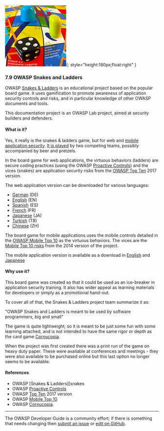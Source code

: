 ![Snakes & Ladders logo](../assets/images/logos/snakes_ladders.png "OWASP Snakes & Ladders"){: style="height:180px;float:right" }

### 7.9 OWASP Snakes and Ladders

OWASP [Snakes & Ladders][snakes] is an educational project based on the popular board game.
It uses gamification to promote awareness of application security controls and risks,
and in particular knowledge of other OWASP documents and tools.

This documentation project is an OWASP Lab project, aimed at security builders and defenders.

#### What is it?

Yes, it really is the snakes & ladders game, but for web and [mobile application security][csmas].
[It is played][snakeshowto] by two competing teams, possibly accompanied by beer and pretzels.

In the board game for web applications, the virtuous behaviors (ladders) are secure coding practices
(using the OWASP [Proactive Controls][proactive10]) and the vices (snakes)
are application security risks from the [OWASP Top Ten][top102017] 2017 version.

The web application version can be downloaded for various languages:

* [German](https://github.com/OWASP/www-project-snakes-and-ladders/tree/master/assets/files/web/DE) (DE)
* [English](https://github.com/OWASP/www-project-snakes-and-ladders/tree/master/assets/files/web/EN) (EN)
* [Spanish](https://github.com/OWASP/www-project-snakes-and-ladders/tree/master/assets/files/web/ES) (ES)
* [French](https://github.com/OWASP/www-project-snakes-and-ladders/tree/master/assets/files/web/FR) (FR)
* [Japanese](https://github.com/OWASP/www-project-snakes-and-ladders/tree/master/assets/files/web/JA) (JA)
* [Turkish](https://github.com/OWASP/www-project-snakes-and-ladders/tree/master/assets/files/web/TR) (TR)
* [Chinese](https://github.com/OWASP/www-project-snakes-and-ladders/tree/master/assets/files/web/ZH) (ZH)

The board game for mobile applications uses the mobile controls
detailed in the [OWASP Mobile Top 10][mobile10controls] as the virtuous behaviors.
The vices are the [Mobile Top 10 risks][mobile10-2014] from the 2014 version of the project.

The mobile application version is available as a download in
[English](https://github.com/OWASP/www-project-snakes-and-ladders/tree/master/assets/files/mob/EN)
and [Japanese](https://github.com/OWASP/www-project-snakes-and-ladders/tree/master/assets/files/mob/JA)

#### Why use it?

This board game was created so that it could be used as an ice-breaker in application security training.
It also has wider appeal as learning materials for developers or simply as a promotional hand-out.

To cover all of that, the Snakes & Ladders project team summarize it as:

"OWASP Snakes and Ladders is meant to be used by software programmers, big and small"

The game is quite lightweight; so it is meant to be just some fun with some learning attached,
and is not intended to have the same rigor or depth as the card game [Cornucopia][cornucopia].

When the project was first created there was a print run of the game on heavy duty paper.
These were available at conferences and meetings - they were also available to be purchased online
but this last option no longer seems to be available.  

#### References

* OWASP [Snakes & Ladders][snakes
* OWASP [Proactive Controls][proactive10]
* OWASP [Top Ten][top102017] 2017 version
* OWASP [Mobile Top 10][mobile10controls]
* OWASP [Cornucopia][cornucopia].

----

The OWASP Developer Guide is a community effort; if there is something that needs changing
then [submit an issue][issue0909] or [edit on GitHub][edit0909].

[cornucopia]: https://owasp.org/www-project-cornucopia/
[csmas]: https://cheatsheetseries.owasp.org/cheatsheets/Mobile_Application_Security_Cheat_Sheet
[edit0909]: https://github.com/OWASP/DevGuide/blob/main/draft/09-training-education/09-snakes-ladders.md
[issue0909]: https://github.com/OWASP/DevGuide/issues/new?labels=content&template=request.md&title=Update:%2009-training-education/09-snakes-ladders
[mobile10-2014]: https://owasp.org/www-project-mobile-top-10/2014-risks/
[mobile10controls]: https://owasp.org/www-project-mobile-top-10/#div-controls
[proactive10]: https://owasp.org/www-project-proactive-controls/
[snakes]: https://owasp.org/www-project-snakes-and-ladders/
[snakeshowto]: https://owasp.org/www-project-snakes-and-ladders/#div-play
[top102017]: https://owasp.org/www-project-top-ten/2017/
